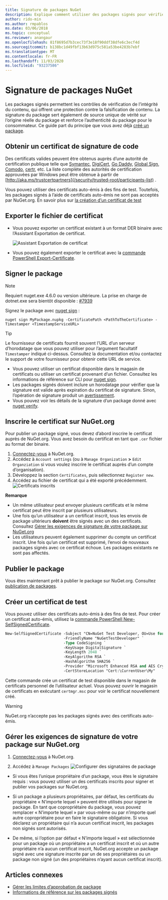```yaml
---
title: Signature de packages NuGet
description: Explique comment utiliser des packages signés pour vérifier l’intégrité du contenu.
author: rido-min
ms.author: rmpablos
ms.date: 03/06/2018
ms.topic: conceptual
ms.reviewer: anangaur
ms.openlocfilehash: 81f8695d7b3cec73f3e18f90ddf38dfe6c3ecf4d
ms.sourcegitcommit: b138bc1d49fbf13b63d975c581a53be4283b7ebf
ms.translationtype: MT
ms.contentlocale: fr-FR
ms.lasthandoff: 11/03/2020
ms.locfileid: "93237586"
---
```

# <a name="signing-nuget-packages"></a>Signature de packages NuGet

Les packages signés permettent les contrôles de vérification de l’intégrité du contenu, qui offrent une protection contre la falsification de contenu. La signature du package sert également de source unique de vérité sur l’origine réelle du package et renforce l’authenticité du package pour le consommateur. Ce guide part du principe que vous avez déjà [créé un package](creating-a-package.md).

## <a name="get-a-code-signing-certificate"></a>Obtenir un certificat de signature de code

Des certificats valides peuvent être obtenus auprès d’une autorité de certification publique telle que [Symantec](https://trustcenter.websecurity.symantec.com/process/trust/productOptions?productType=SoftwareValidationClass3), [DigiCert](https://www.digicert.com/code-signing/), [Go Daddy](https://www.godaddy.com/web-security/code-signing-certificate), [Global Sign](https://www.globalsign.com/en/code-signing-certificate/), [Comodo](https://www.comodo.com/e-commerce/code-signing/code-signing-certificate.php), [certr](https://www.certum.eu/certum/cert,offer_en_open_source_cs.xml), etc. La liste complète des autorités de certification approuvées par Windows peut être obtenue à partir de [http://aka.ms/trustcertpartners](/security/trusted-root/participants-list) .

Vous pouvez utiliser des certificats auto-émis à des fins de test. Toutefois, les packages signés à l’aide de certificats auto-émis ne sont pas acceptés par NuGet.org. En savoir plus sur [la création d’un certificat de test](#create-a-test-certificate)

## <a name="export-the-certificate-file"></a>Exporter le fichier de certificat

* Vous pouvez exporter un certificat existant à un format DER binaire avec l’Assistant Exportation de certificat.

  ![Assistant Exportation de certificat](../reference/media/CertificateExportWizard.png)

* Vous pouvez également exporter le certificat avec la [commande PowerShell Export-Certificate](/powershell/module/pkiclient/export-certificate).

## <a name="sign-the-package"></a>Signer le package

> [!note]
> Requiert nuget.exe 4.6.0 ou version ultérieure. La prise en charge de dotnet.exe sera bientôt disponible : [#7939](https://github.com/NuGet/Home/issues/7939)

Signez le package avec [nuget sign](../reference/cli-reference/cli-ref-sign.md) :

```cli
nuget sign MyPackage.nupkg -CertificatePath <PathToTheCertificate> -Timestamper <TimestampServiceURL>
```

> [!Tip]
> Le fournisseur de certificats fournit souvent l’URL d’un serveur d’horodatage que vous pouvez utiliser pour l’argument facultatif `Timestamper` indiqué ci-dessus. Consultez la documentation et/ou contactez le support de votre fournisseur pour obtenir cette URL de service.

* Vous pouvez utiliser un certificat disponible dans le magasin de certificats ou utiliser un certificat provenant d’un fichier. Consultez les informations de référence sur CLI pour [nuget sign](../reference/cli-reference/cli-ref-sign.md).
* Les packages signés doivent inclure un horodatage pour vérifier que la signature est valide après expiration du certificat de signature. Sinon, l’opération de signature produit un [avertissement](../reference/errors-and-warnings/NU3002.md).
* Vous pouvez voir les détails de la signature d’un package donné avec [nuget verify](../reference/cli-reference/cli-ref-verify.md).

## <a name="register-the-certificate-on-nugetorg"></a>Inscrire le certificat sur NuGet.org

Pour publier un package signé, vous devez d’abord inscrire le certificat auprès de NuGet.org. Vous avez besoin du certificat en tant que `.cer` fichier au format der binaire.

1. [Connectez-vous](https://www.nuget.org/users/account/LogOn?returnUrl=%2F) à NuGet.org.
1. Accédez à `Account settings` (ou à `Manage Organization` **>** `Edit Organziation` si vous voulez inscrire le certificat auprès d’un compte d’organisation).
1. Développez la section `Certificates`, puis sélectionnez `Register new`.
1. Accédez au fichier de certificat qui a été exporté précédemment.
  ![Certificats inscrits](../reference/media/registered-certs.png)

**Remarque**
* Un même utilisateur peut envoyer plusieurs certificats et le même certificat peut être inscrit par plusieurs utilisateurs.
* Une fois qu’un utilisateur a un certificat inscrit, tous les envois de package ultérieurs **doivent** être signés avec un des certificats. Consultez [Gérer les exigences de signature de votre package sur NuGet.org](#manage-signing-requirements-for-your-package-on-nugetorg)
* Les utilisateurs peuvent également supprimer du compte un certificat inscrit. Une fois qu’un certificat est supprimé, l’envoi de nouveaux packages signés avec ce certificat échoue. Les packages existants ne sont pas affectés.

## <a name="publish-the-package"></a>Publier le package

Vous êtes maintenant prêt à publier le package sur NuGet.org. Consultez [publication de packages](../nuget-org/Publish-a-package.md).

## <a name="create-a-test-certificate"></a>Créer un certificat de test

Vous pouvez utiliser des certificats auto-émis à des fins de test. Pour créer un certificat auto-émis, utilisez la [commande PowerShell New-SelfSignedCertificate](/powershell/module/pkiclient/new-selfsignedcertificate).

```ps
New-SelfSignedCertificate -Subject "CN=NuGet Test Developer, OU=Use for testing purposes ONLY" `
                          -FriendlyName "NuGetTestDeveloper" `
                          -Type CodeSigning `
                          -KeyUsage DigitalSignature `
                          -KeyLength 2048 `
                          -KeyAlgorithm RSA `
                          -HashAlgorithm SHA256 `
                          -Provider "Microsoft Enhanced RSA and AES Cryptographic Provider" `
                          -CertStoreLocation "Cert:\CurrentUser\My" 
```

Cette commande crée un certificat de test disponible dans le magasin de certificats personnel de l’utilisateur actuel. Vous pouvez ouvrir le magasin de certificats en exécutant `certmgr.msc` pour voir le certificat nouvellement créé.

> [!Warning]
> NuGet.org n’accepte pas les packages signés avec des certificats auto-émis.

## <a name="manage-signing-requirements-for-your-package-on-nugetorg"></a>Gérer les exigences de signature de votre package sur NuGet.org
1. [Connectez-vous](https://www.nuget.org/users/account/LogOn?returnUrl=%2F) à NuGet.org.

1. Accédez à `Manage Packages` 
   ![Configurer des signataires de package](../reference/media/configure-package-signers.png)

* Si vous êtes l’unique propriétaire d’un package, vous êtes le signataire requis : vous pouvez utiliser un des certificats inscrits pour signer et publier vos packages sur NuGet.org.

* Si un package a plusieurs propriétaires, par défaut, les certificats du propriétaire « N’importe lequel » peuvent être utilisés pour signer le package. En tant que copropriétaire du package, vous pouvez remplacer « N’importe lequel » par vous-même ou par n’importe quel autre copropriétaire pour en faire le signataire obligatoire. Si vous déclarez un propriétaire qui n’a aucun certificat inscrit, les packages non signés sont autorisés. 

* De même, si l’option par défaut « N’importe lequel » est sélectionnée pour un package où un propriétaire a un certificat inscrit et où un autre propriétaire n’a aucun certificat inscrit, NuGet.org accepte un package signé avec une signature inscrite par un de ses propriétaires ou un package non signé (un des propriétaires n’ayant aucun certificat inscrit).

## <a name="related-articles"></a>Articles connexes

- [Gérer les limites d’approbation de package](../consume-packages/installing-signed-packages.md)
- [Informations de référence sur les packages signés](../reference/Signed-Packages-Reference.md)
